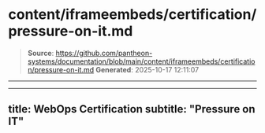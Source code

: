 # content/iframeembeds/certification/pressure-on-it.md

> **Source**: https://github.com/pantheon-systems/documentation/blob/main/content/iframeembeds/certification/pressure-on-it.md
> **Generated**: 2025-10-17 12:11:07

---

---
title: WebOps Certification
subtitle: "Pressure on IT"
---

<Partial file="certification-guide/pressure-on-it.md" />
